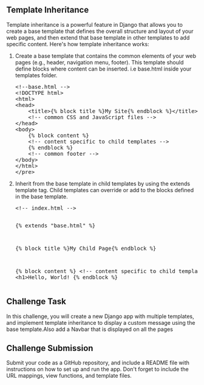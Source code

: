 ## Template Inheritance

Template inheritance is a powerful feature in Django that allows you to create a base template that defines the overall structure and layout of your web pages, and then extend that base template in other templates to add specific content.
Here's how template inheritance works:

<ol> 
<li>Create a base template that contains the common elements of your web pages (e.g., header, navigation menu, footer). This template should define blocks where content can be inserted. i.e  base.html inside your templates folder.
<pre>
&lt;!--base.html -->
&lt;!DOCTYPE html>
&lt;html>
&lt;head>
    &lt;title>{% block title %}My Site{% endblock %}&lt;/title>
    &lt;!-- common CSS and JavaScript files -->
&lt;/head>
&lt;body>
    {% block content %}
    &lt;!-- content specific to child templates -->
    {% endblock %}
    &lt;!-- common footer -->
&lt;/body>
&lt;/html>
&lt;/pre>
</li>
<li>
Inherit from the base template in child templates by using the extends template tag. Child templates can override or add to the blocks defined in the base template.
<pre>
&lt!-- index.html -->


{% extends "base.html" %}


{% block title %}My Child Page{% endblock %}


{% block content %}
&lt;!-- content specific to child template -->
&lt;h1>Hello, World!</h1>
{% endblock %}
</pre>
</li>

</ol>

## Challenge Task

In this challenge, you will create a new Django app with multiple templates, and implement template inheritance to display a custom message using the base template.Also add a Navbar that is displayed on all the pages 

## Challenge Submission
Submit your code as a GitHub repository, and include a README file with instructions on how to set up and run the app. Don't forget to include the URL mappings, view functions, and template files.